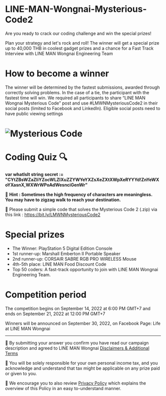 # LINE-MAN-Wongnai-Mysterious-Code2
Are you ready to crack our coding challenge and win the special prizes!


Plan your strategy and let's rock and roll! The winner will get a special prize up to 40,000 THB in coolest gadget prizes and a chance for a Fast Track Interview with LINE MAN Wongnai Engineering Team


# How to become a winner
The winner will be determined by the fastest submissions, awarded through correctly solving problems. In the case of a tie, the participant with the fastest time will win. We required all participants to share “LINE MAN Wongnai Mysterious Code” post and use #LMWNMysteriousCode2 in their social posts (limited to Facebook and LinkedIn). Eligible social posts need to have public viewing settings



# ![Mysterious Code](https://user-images.githubusercontent.com/108649272/190095376-156092bf-3f88-49c1-b813-d7c432ad9b4e.jpg)


# Coding Quiz 🔍


**var whatIsIt string**
**secret := "CYtZBsWZaZliYZocWLZlXuZZYWYeYXZsXeZXtXWpXeRYYYd!ZnYeWXoYXasnX,WXWrWPoAdWesnciGenWr"**


📍 **Hint : Sometimes the high frequency of characters are meaningless. You may have to zigzag walk to reach your destination.**


📍 Please submit a simple code that solves the Mysterious Code 2 (.zip) via this link : https://bit.ly/LMWNMysteriousCode2


# Special prizes

- The Winner:  PlayStation 5 Digital Edition Console 
- 1st runner-up: Marshall Emberton II Portable Speaker
- 2nd runner-up: CORSAIR SABRE RGB PRO WIRELESS Mouse
- 4th-5th place: LINE MAN Food Discount Code
- Top 50 coders: A fast-track opportunity to join with LINE MAN Wongnai Engineering Team.


# Competition period

The competition begins on September 14, 2022 at 6:00 PM GMT+7 and ends on September 21, 2022 at 12:00 PM GMT+7  


Winners will be announced on September 30, 2022, on Facebook Page: Life at LINE MAN Wongnai 



--------
📍 By submitting your answer you confirm you have read our campaign description and agreed to LINE MAN Wongnai [Disclaimers & Additional Terms](https://drive.google.com/file/d/1YD-2wboc_7QPEP1cX6fHNVPRteH63QEs/view?usp=sharing)


📍 You will be solely responsible for your own personal income tax, and you acknowledge and understand that tax might be applicable on any prize paid or given to you. 


📍 We encourage you to also review [Privacy Policy](https://drive.google.com/file/d/1n2Z6sdUwgDRZL8r7GhKHsW_wOU409Mta/view?usp=sharing) which explains the overview of this Policy in an easy to-understand manner.

